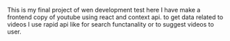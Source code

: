 This is my final project of wen development test here I have make a frontend copy of youtube using react and context api.
to get data related to videos I use rapid api like for search functanality or to suggest videos to user.
